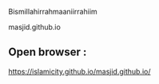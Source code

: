 Bismillahirrahmaaniirrahiim

masjid.github.io

## Open browser :
https://islamicity.github.io/masjid.github.io/
